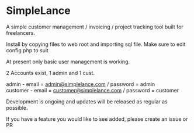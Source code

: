 SimpleLance
===========

A simple customer management / invoicing / project tracking tool built for freelancers.

Install by copying files to web root and importing sql file. Make sure to edit config.php to suit

At present only basic user management is working.

2 Accounts exist, 1 admin and 1 cust.

admin - email = admin@simplelance.com / password = admin <br>
customer - email = customer@simplelance.com / password = customer

Development is ongoing and updates will be released as regular as possible.

If you have a feature you would like to see added, please create an issue or PR